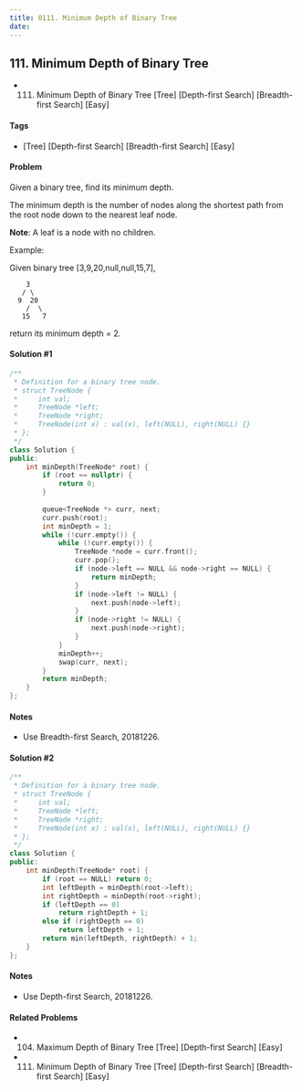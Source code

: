 ```yaml
---
title: 0111. Minimum Depth of Binary Tree
date: 
---
```


## 111. Minimum Depth of Binary Tree
- 111. Minimum Depth of Binary Tree [Tree] [Depth-first Search] [Breadth-first Search] [Easy]

#### Tags
- [Tree] [Depth-first Search] [Breadth-first Search] [Easy]

#### Problem
Given a binary tree, find its minimum depth.

The minimum depth is the number of nodes along the shortest path from the root node down to the nearest leaf node.

**Note**: A leaf is a node with no children.

Example:

Given binary tree [3,9,20,null,null,15,7],

        3
       / \
      9  20
        /  \
       15   7

return its minimum depth = 2.

#### Solution #1
``` C++
/**
 * Definition for a binary tree node.
 * struct TreeNode {
 *     int val;
 *     TreeNode *left;
 *     TreeNode *right;
 *     TreeNode(int x) : val(x), left(NULL), right(NULL) {}
 * };
 */
class Solution {
public:
    int minDepth(TreeNode* root) {
        if (root == nullptr) {
            return 0;
        }
        
        queue<TreeNode *> curr, next;
        curr.push(root);
        int minDepth = 1;
        while (!curr.empty()) {
            while (!curr.empty()) {
                TreeNode *node = curr.front();
                curr.pop();
                if (node->left == NULL && node->right == NULL) {
                    return minDepth;
                }
                if (node->left != NULL) {
                    next.push(node->left);
                }
                if (node->right != NULL) {
                    next.push(node->right);
                }
            }
            minDepth++;
            swap(curr, next);
        }
        return minDepth;
    }
};
```

#### Notes
- Use Breadth-first Search, 20181226.

#### Solution #2
``` C++
/**
 * Definition for a binary tree node.
 * struct TreeNode {
 *     int val;
 *     TreeNode *left;
 *     TreeNode *right;
 *     TreeNode(int x) : val(x), left(NULL), right(NULL) {}
 * };
 */
class Solution {
public:
    int minDepth(TreeNode* root) {
        if (root == NULL) return 0;
        int leftDepth = minDepth(root->left);
        int rightDepth = minDepth(root->right);
        if (leftDepth == 0)
            return rightDepth + 1;
        else if (rightDepth == 0)
            return leftDepth + 1;
        return min(leftDepth, rightDepth) + 1;
    }
};
```

#### Notes
- Use Depth-first Search, 20181226.

#### Related Problems
- 104. Maximum Depth of Binary Tree [Tree] [Depth-first Search] [Easy]
- 111. Minimum Depth of Binary Tree [Tree] [Depth-first Search] [Breadth-first Search] [Easy]
